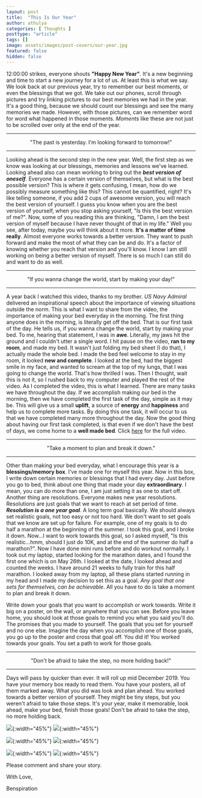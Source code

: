 ```yaml
---
layout: post
title:  "This Is Our Year"
author: athulya
categories: [ Thoughts ]
posttype: "article"
tags: []
image: assets/images/post-covers/our-year.jpg
featured: false
hidden: false
---
```


12:00:00 strikes, everyone shouts **"Happy New Year"**. It's a new beginning and time to start a new journey for a lot of us. At least this is what we say. We look back at our previous year, try to remember our best moments, or even the blessings that we got. We take out our phones, scroll through pictures and try linking pictures to our best memories we had in the year. It's a good thing, because we should count our blessings and see the many memories we made. However, with those pictures, can we remember word for word what happened in those moments. *Moments* like these are not just to be scrolled over only at the end of the year.

***

<center>"The past is yesterday. I'm looking forward to tomorrow!"</center>

***

Looking ahead is the second step in the new year. Well, the first step as we know was looking at our blessings, memories and lessons we've learned. Looking ahead also can mean working to bring out the _**best version of oneself**_. Everyone has a certain version of themselves, but what is the best possible version? This is where it gets confusing, I mean,  how do we possibly measure something like this? This cannot be quantified, right? It's like telling someone, if you add 2 cups of awesome version, you will reach the best version of yourself. I guess you know when you are the best version of yourself, when you stop asking yourself, "Is this the best version of me?". Now, some of you reading this are thinking, "Damn, I am the best version of myself because I have never thought of that in my life." Well you see, after today, maybe you will think about it more. **It's a matter of time really**. Almost everyone works towards a better version. They want to push forward and make the most of what they can be and do. It's a factor of knowing whether you reach that version and you'll know. I know I am still working on being a better version of myself. There is so much I can still do and want to do as well.

***

<center>"If you wanna change the world, start by making your day!"</center>

***

A year back I watched this video, thanks to my brother. *US Navy Admiral* delivered an inspirational speech about the importance of viewing situations outside the norm. This is what I want to share from the video, the importance of making your bed everyday in the morning. The first thing anyone does in the morning, is literally get off the bed. That is our first task of the day. He tells us, if you wanna change the world, start by making your bed. To me, hearing that statement, I was in **awe**. Literally, my jaws hit the ground and I couldn't utter a single word. I hit pause on the video, **ran to my room**, and made my bed. It wasn't just folding my bed sheet (I do that), I actually made the whole bed. I made the bed feel welcome to stay in my room, it looked **new and complete**. I looked at the bed, had the biggest smile in my face, and wanted to scream at the top of my lungs, that I was going to change the world. That's how thrilled I was. Then I thought, wait this is not it, so I rushed back to my computer and played the rest of the video. As I completed the video, this is what I learned. There are many tasks we have throughout the day. If we accomplish making our bed in the morning, then we have completed the first task of the day, simple as it may be. This will give us a small **uplift**, a source of **energy** and **happiness** and help us to complete more tasks. By doing this one task, it will occur to us that we have completed many more throughout the day. Now the good thing about having our first task completed, is that even if we don't have the best of days, we come home to a **well made bed**. Click [here](http://www.youtube.com/watch?v=Z7QL6hjeNDA) for the full video.

***

<center>"Take a moment to plan and break it down."</center>

***

Other than making your bed everyday, what I encourage this year is a **blessings/memory box**. I've made one for myself this year. Now in this box, I write down certain memories or blessings that I had every day. Just before you go to bed, think about one thing that made your day **extraordinary**. I mean, you can do more than one, I am just setting it as one to start off. Another thing are resolutions. Everyone makes new year resolutions. Resolutions are just goals that we want to reach at set period of time. _**Resolution is a one year goal**_. A long term goal basically. We should always set realistic goals, not too easy or not too hard. We don't want to set goals that we know are set up for failure. For example, one of my goals is to do half a marathon at the beginning of the summer. I took this goal, and I broke it down. Now...I want to work towards this goal, so I asked myself,  "Is this realistic...hmm, should I just do 10K, and at the end of the summer do half a marathon?". Now I have done mini runs before and do workout normally. I took out my laptop, started looking for the marathon dates, and I found the first one which is on May 26th. I looked at the date, I looked ahead and counted the weeks. I have around 21 weeks to fully train for this half marathon. I looked away from my laptop, all these plans started running in my head and I made my decision to set this as a goal. *Any goal that one sets for themselves, can be achievable*. All you have to do is take a moment to plan and break it down.


Write down your goals that you want to accomplish or work towards. Write it big on a poster, on the wall, or anywhere that you can see. Before you leave home, you should look at those goals to remind you what you said you'll do. The promises that you made to yourself. The goals that you set for yourself and no one else. Imagine the day when you accomplish one of those goals, you go up to the poster and cross that goal off. You did it! You worked towards your goals. You set a path to work for those goals.

***

<center>"Don't be afraid to take the step, no more holding back!"</center>

***

Days will pass by quicker than ever. It will roll up mid December 2019. You have your memory box ready to read them. You have your posters, all of them marked away. What you did was look and plan ahead. You worked towards a better version of yourself. They might be tiny steps, but you weren't afraid to take those steps. It's your year, make it memorable, look ahead, make your bed, finish those goals! Don't be afraid to take the step, no more holding back.

![](/assets/images/our-year/20190106_223759.jpg){:width="45%"}
![](/assets/images/our-year/20190106_223804.jpg){:width="45%"}

![](/assets/images/our-year/20190106_224238.jpg){:width="45%"}
![](/assets/images/our-year/20190106_224555.jpg){:width="45%"}

![](/assets/images/our-year/20190106_224601.jpg){:width="45%"}
![](/assets/images/our-year/20190106_224628.jpg){:width="45%"}

Please comment and share your story.


With Love,

Benspiration
